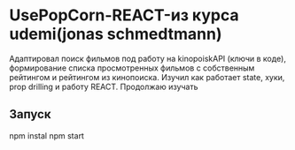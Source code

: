# UsePopCorn-REACT-из курса udemi(jonas schmedtmann)
Адаптировал поиск фильмов под работу на kinopoiskAPI (ключи в коде), формирование списка просмотренных фильмов с собственным рейтингом и рейтингом из кинопоиска. 
Изучил как работает state, хуки, prop drilling и работу REACT. Продолжаю изучать

## Запуск
npm instal
npm start
